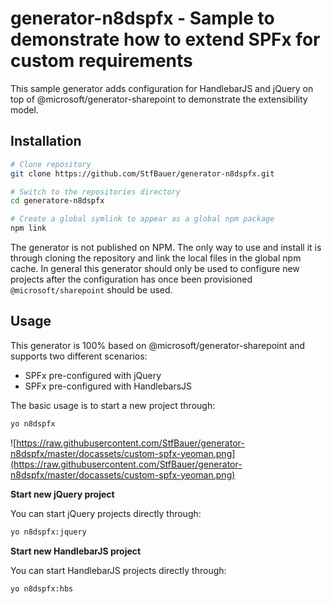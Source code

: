 # generator-n8dspfx - Sample to demonstrate how to extend SPFx for custom requirements

This sample generator adds configuration for HandlebarJS and jQuery on top of @microsoft/generator-sharepoint to demonstrate the extensibility model.

## Installation

```sh
# Clone repository
git clone https://github.com/StfBauer/generator-n8dspfx.git

# Switch to the repositories directory
cd generatore-n8dspfx

# Create a global symlink to appear as a global npm package
npm link
```

The generator is not published on NPM. The only way to use and install it is through cloning the repository and link the local files in the global npm cache.
In general this generator should only be used to configure new projects after the configuration has once been provisioned `@microsoft/sharepoint` should be used.

## Usage

This generator is 100% based on @microsoft/generator-sharepoint and supports two different scenarios:

* SPFx pre-configured with jQuery
* SPFx pre-configured with HandlebarsJS

The basic usage is to start a new project through:

```sh
yo n8dspfx
```

![https://raw.githubusercontent.com/StfBauer/generator-n8dspfx/master/docassets/custom-spfx-yeoman.png](https://raw.githubusercontent.com/StfBauer/generator-n8dspfx/master/docassets/custom-spfx-yeoman.png)

**Start new jQuery project**

You can start jQuery projects directly through:

```sh
yo n8dspfx:jquery
```

**Start new HandlebarJS project**

You can start HandlebarJS projects directly through:

```sh
yo n8dspfx:hbs
```



